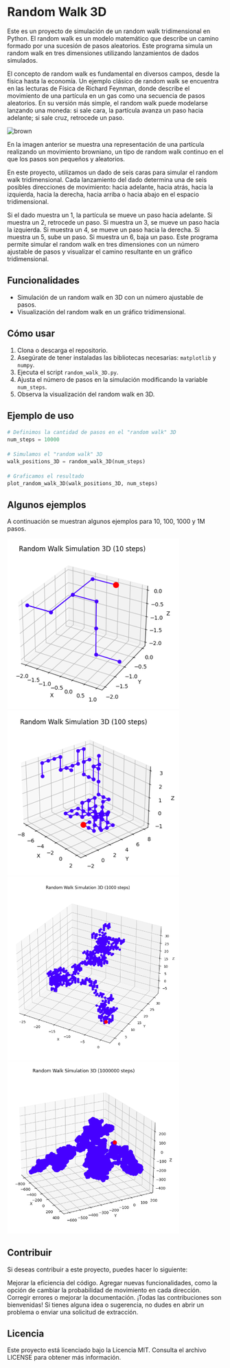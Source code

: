 # Random Walk 3D

Este es un proyecto de simulación de un random walk tridimensional en Python. El random walk es un modelo matemático que describe un camino formado por una sucesión de pasos aleatorios. Este programa simula un random walk en tres dimensiones utilizando lanzamientos de dados simulados.

El concepto de random walk es fundamental en diversos campos, desde la física hasta la economía. Un ejemplo clásico de random walk se encuentra en las lecturas de Física de Richard Feynman, donde describe el movimiento de una partícula en un gas como una secuencia de pasos aleatorios. En su versión más simple, el random walk puede modelarse lanzando una moneda: si sale cara, la partícula avanza un paso hacia adelante; si sale cruz, retrocede un paso.

<img src="img/brown.png" alt="brown" width="400"/>

En la imagen anterior se muestra una representación de una partícula realizando un movimiento browniano, un tipo de random walk continuo en el que los pasos son pequeños y aleatorios.

En este proyecto, utilizamos un dado de seis caras para simular el random walk tridimensional. Cada lanzamiento del dado determina una de seis posibles direcciones de movimiento: hacia adelante, hacia atrás, hacia la izquierda, hacia la derecha, hacia arriba o hacia abajo en el espacio tridimensional.

Si el dado muestra un 1, la partícula se mueve un paso hacia adelante.
Si muestra un 2, retrocede un paso.
Si muestra un 3, se mueve un paso hacia la izquierda.
Si muestra un 4, se mueve un paso hacia la derecha.
Si muestra un 5, sube un paso.
Si muestra un 6, baja un paso.
Este programa permite simular el random walk en tres dimensiones con un número ajustable de pasos y visualizar el camino resultante en un gráfico tridimensional.

## Funcionalidades

- Simulación de un random walk en 3D con un número ajustable de pasos.
- Visualización del random walk en un gráfico tridimensional.

## Cómo usar

1. Clona o descarga el repositorio.
2. Asegúrate de tener instaladas las bibliotecas necesarias: `matplotlib` y `numpy`.
3. Ejecuta el script `random_walk_3D.py`.
4. Ajusta el número de pasos en la simulación modificando la variable `num_steps`.
5. Observa la visualización del random walk en 3D.

## Ejemplo de uso

```python
# Definimos la cantidad de pasos en el "random walk" 3D
num_steps = 10000

# Simulamos el "random walk" 3D
walk_positions_3D = random_walk_3D(num_steps)

# Graficamos el resultado
plot_random_walk_3D(walk_positions_3D, num_steps)

```
## Algunos ejemplos
A continuación se muestran algunos ejemplos para 10, 100, 1000 y 1M pasos.

<img src="img/rnd10.png" alt="N=10" width="400"/>
<img src="img/rnd100.png" alt="N=100" width="400"/>
<img src="img/rnd1000.png" alt="N=1000" width="400"/> 
<img src="img/rnd1M.png" alt="N=1M" width="400"/>

## Contribuir
Si deseas contribuir a este proyecto, puedes hacer lo siguiente:

Mejorar la eficiencia del código.
Agregar nuevas funcionalidades, como la opción de cambiar la probabilidad de movimiento en cada dirección.
Corregir errores o mejorar la documentación.
¡Todas las contribuciones son bienvenidas! Si tienes alguna idea o sugerencia, no dudes en abrir un problema o enviar una solicitud de extracción.

## Licencia
Este proyecto está licenciado bajo la Licencia MIT. Consulta el archivo LICENSE para obtener más información.

